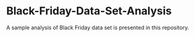 # Black-Friday-Data-Set-Analysis
A sample analysis of Black Friday data set is presented in this repository.
